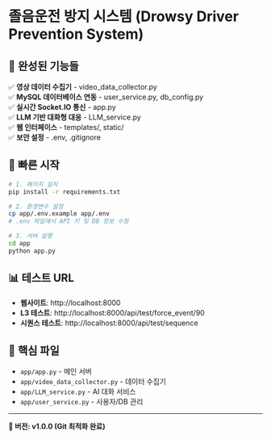 # 졸음운전 방지 시스템 (Drowsy Driver Prevention System)

## 🎯 완성된 기능들

✅ **영상 데이터 수집기** - video_data_collector.py  
✅ **MySQL 데이터베이스 연동** - user_service.py, db_config.py  
✅ **실시간 Socket.IO 통신** - app.py  
✅ **LLM 기반 대화형 대응** - LLM_service.py  
✅ **웹 인터페이스** - templates/, static/  
✅ **보안 설정** - .env, .gitignore  

## 🚀 빠른 시작

```bash
# 1. 패키지 설치
pip install -r requirements.txt

# 2. 환경변수 설정
cp app/.env.example app/.env
# .env 파일에서 API 키 및 DB 정보 수정

# 3. 서버 실행
cd app
python app.py
```

## 📊 테스트 URL

- **웹사이트**: http://localhost:8000
- **L3 테스트**: http://localhost:8000/api/test/force_event/90
- **시퀀스 테스트**: http://localhost:8000/api/test/sequence

## 📁 핵심 파일

- `app/app.py` - 메인 서버
- `app/video_data_collector.py` - 데이터 수집기
- `app/LLM_service.py` - AI 대화 서비스
- `app/user_service.py` - 사용자/DB 관리

---
**🚀 버전: v1.0.0 (Git 최적화 완료)**
